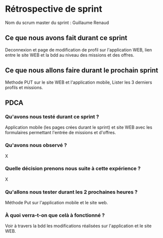 # Rétrospective de sprint

Nom du scrum master du sprint : Guillaume Renaud

## Ce que nous avons fait durant ce sprint
Deconnexion et page de modification de profil sur l'application WEB, lien entre le site WEB et la bdd au niveau des missions et des offres. 
## Ce que nous allons faire durant le prochain sprint
Methode PUT sur le site WEB et l'application mobile, Lister les 3 derniers profils et missions. 
## PDCA 
### Qu'avons nous testé durant ce sprint ? 
Application mobile (les pages crées durant le sprint) et site WEB avec les formulaires permettant l'entrée de missions et d'offres. 
### Qu'avons nous observé ? 
X
### Quelle décision prenons nous suite à cette expérience ? 
X
### Qu'allons nous tester durant les 2 prochaines heures ? 
Méthode Put sur l'application mobile et le site web. 
### À quoi verra-t-on que celà à fonctionné ?
Voir à travers la bdd les modifications réalisées sur l'application et le site WEB.